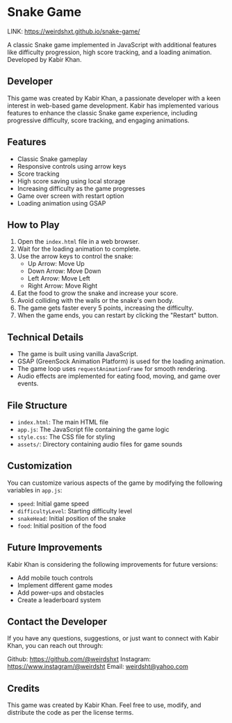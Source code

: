 # Snake Game
LINK:  https://weirdshxt.github.io/snake-game/

A classic Snake game implemented in JavaScript with additional features like difficulty progression, high score tracking, and a loading animation. Developed by Kabir Khan.

## Developer

This game was created by Kabir Khan, a passionate developer with a keen interest in web-based game development. Kabir has implemented various features to enhance the classic Snake game experience, including progressive difficulty, score tracking, and engaging animations.

## Features

- Classic Snake gameplay
- Responsive controls using arrow keys
- Score tracking
- High score saving using local storage
- Increasing difficulty as the game progresses
- Game over screen with restart option
- Loading animation using GSAP

## How to Play

1. Open the `index.html` file in a web browser.
2. Wait for the loading animation to complete.
3. Use the arrow keys to control the snake:
   - Up Arrow: Move Up
   - Down Arrow: Move Down
   - Left Arrow: Move Left
   - Right Arrow: Move Right
4. Eat the food to grow the snake and increase your score.
5. Avoid colliding with the walls or the snake's own body.
6. The game gets faster every 5 points, increasing the difficulty.
7. When the game ends, you can restart by clicking the "Restart" button.

## Technical Details

- The game is built using vanilla JavaScript.
- GSAP (GreenSock Animation Platform) is used for the loading animation.
- The game loop uses `requestAnimationFrame` for smooth rendering.
- Audio effects are implemented for eating food, moving, and game over events.

## File Structure

- `index.html`: The main HTML file
- `app.js`: The JavaScript file containing the game logic
- `style.css`: The CSS file for styling
- `assets/`: Directory containing audio files for game sounds

## Customization

You can customize various aspects of the game by modifying the following variables in `app.js`:

- `speed`: Initial game speed
- `difficultyLevel`: Starting difficulty level
- `snakeHead`: Initial position of the snake
- `food`: Initial position of the food

## Future Improvements

Kabir Khan is considering the following improvements for future versions:

- Add mobile touch controls
- Implement different game modes
- Add power-ups and obstacles
- Create a leaderboard system

## Contact the Developer

If you have any questions, suggestions, or just want to connect with Kabir Khan, you can reach out through:

Github: https://github.com/@weirdshxt
Instagram: https://www.instagram/@weirdsht
Email: weirdsht@yahoo.com

## Credits

This game was created by Kabir Khan. Feel free to use, modify, and distribute the code as per the license terms.
